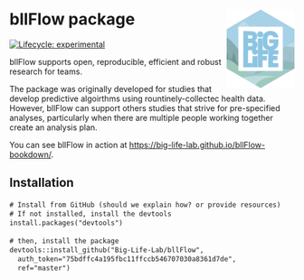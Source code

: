 
<!-- README.md is generated from README.Rmd. Please edit that file -->
bllFlow package <img src="man/figures/pbl-sticker.png" align="right" alt="" width="120" />
==========================================================================================

[![Lifecycle: experimental](https://img.shields.io/badge/lifecycle-experimental-orange.svg)](https://www.tidyverse.org/lifecycle/#experimental)

bllFlow supports open, reproducible, efficient and robust research for teams.

The package was originally developed for studies that develop predictive algoirthms using rountinely-collectec health data. However, bllFlow can support others studies that strive for pre-specified analyses, particularly when there are multiple people working together create an analysis plan.

You can see bllFlow in action at <https://big-life-lab.github.io/bllFlow-bookdown/>.

Installation
------------

    # Install from GitHub (should we explain how? or provide resources)
    # If not installed, install the devtools
    install.packages("devtools")

    # then, install the package
    devtools::install_github("Big-Life-Lab/bllFlow", 
      auth_token="75bdffc4a195fbc11ffccb546707030a8361d7de",
      ref="master")
